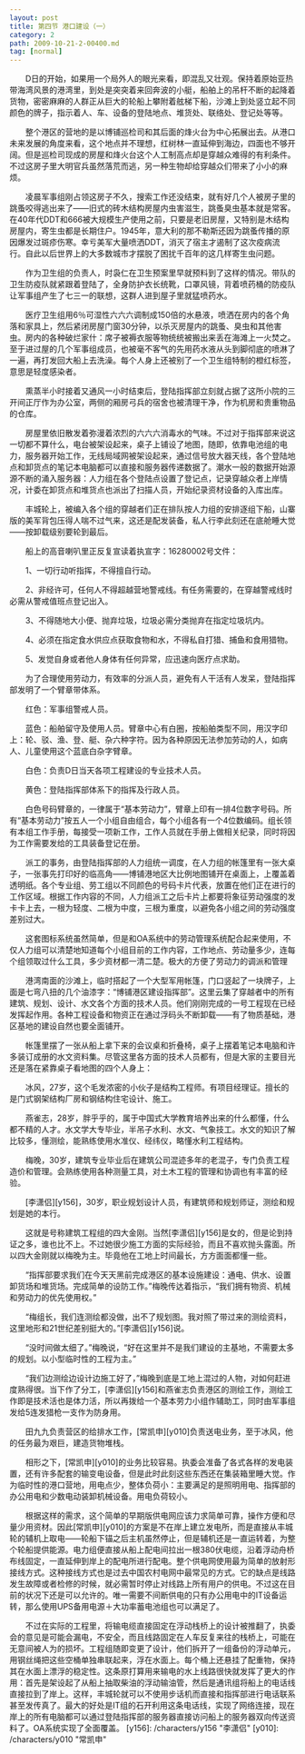 ```yaml
---
layout: post
title: 第四节 港口建设（一）
category: 2
path: 2009-10-21-2-00400.md
tag: [normal]
---
```


　　D日的开始，如果用一个局外人的眼光来看，即混乱又壮观。保持着原始亚热带海湾风景的港湾里，到处是突突着来回奔波的小艇，船舶上的吊杆不断的起降着货物，密密麻麻的人群正从巨大的轮船上攀附着舷梯下船，沙滩上到处竖立起不同颜色的牌子，指示着人、车、设备的登陆地点、堆货处、联络处、登记处等等。

　　整个港区的营地的是以博铺巡检司和其后面的烽火台为中心拓展出去。从港口未来发展的角度来看，这个地点并不理想，红树林一直延伸到海边，四面也不够开阔。但是巡检司现成的房屋和烽火台这个人工制高点却是穿越众难得的有利条件。不过这房子里大明官兵虽然落荒而逃，另一种生物却给穿越众们带来了小小的麻烦。

　　凌晨军事组刚占领这房子不久，搜索工作还没结束，就有好几个人被房子里的跳蚤咬得逃出来了——旧式的砖木结构房屋内虫害滋生，跳蚤臭虫基本就是常客。在40年代DDT和666被大规模生产使用之前，只要是老旧房屋，又特别是木结构房屋内，寄生虫都是长期住户。1945年，意大利的那不勒斯还因为跳蚤传播的原因爆发过斑疹伤寒。幸亏美军大量喷洒DDT，消灭了宿主才遏制了这次疫病流行。自此以后世界上的大多数城市才摆脱了困扰千百年的这几样寄生虫问题。

　　作为卫生组的负责人，时袅仁在卫生预案里早就预料到了这样的情况。带队的卫生防疫队就紧跟着登陆了，全身防护衣长统靴，口罩风镜，背着喷药桶的防疫队让军事组产生了七三一的联想，这群人进到屋子里就猛喷药水。

　　医疗卫生组用6％可湿性六六六调制成150倍的水悬液，喷洒在房内的各个角落和家具上，然后紧闭房屋门窗30分钟，以杀灭房屋内的跳蚤、臭虫和其他害虫。房内的各种破烂家什：席子被褥衣服等物统统被搬出来丢在海滩上一火焚之。至于进过屋的几个军事组成员，也被毫不客气的先用药水液从头到脚彻底的喷淋了一遍，再打发回大船上去洗澡。每个人身上还被别了一个卫生组特制的橙红标签，意思是轻度感染者。

　　熏蒸半小时接着又通风一小时结束后，登陆指挥部立刻就占据了这所小院的三开间正厅作为办公室，两侧的厢房弓兵的宿舍也被清理干净，作为机房和贵重物品的仓库。

　　房屋里依旧散发着弥漫着浓烈的六六六消毒水的气味。不过对于指挥部来说这一切都不算什么，电台被架设起来，桌子上铺设了地图，随即，依靠电池组的电力，服务器开始工作，无线局域网被架设起来，通过信号放大器天线，各个登陆地点和卸货点的笔记本电脑都可以直接和服务器传递数据了。潮水一般的数据开始源源不断的涌入服务器：人力组在各个登陆点设置了登记点，记录穿越众者上岸情况，计委在卸货点和堆货点也派出了扫描人员，开始纪录资材设备的入库出库。

　　丰城轮上，被编入各个组的穿越者们正在排队按人力组的安排逐组下船，山寨版的美军背包压得人喘不过气来，这还是配发装备，私人行李此刻还在底舱睡大觉——按卸载级别要轮到最后。

　　船上的高音喇叭里正反复宣读着执宣字：16280002号文件：

　　1、一切行动听指挥，不得擅自行动。

　　2、非经许可，任何人不得超越营地警戒线。有任务需要的，在穿越警戒线时必需从警戒值班点登记出入。

　　3、不得随地大小便、抛弃垃圾，垃圾必需分类抛弃在指定垃圾坑内。

　　4、必须在指定食水供应点获取食物和水，不得私自打猎、捕鱼和食用猎物。

　　5、发觉自身或者他人身体有任何异常，应迅速向医疗点求助。

　　为了合理使用劳动力，有效率的分派人员，避免有人干活有人发呆，登陆指挥部发明了一个臂章带体系。

　　红色：军事组警戒人员。

　　蓝色：船舶留守及使用人员。臂章中心有白圈，按船舶类型不同，用汉字印上：轮、驳、渔、登、艇、杂六种字符。因为各种原因无法参加劳动的人，如病人、儿童使用这个蓝底白杂字臂章。

　　白色：负责D日当天各项工程建设的专业技术人员。

　　黄色：登陆指挥部体系下的指挥及行政人员。

　　白色号码臂章的，一律属于“基本劳动力”，臂章上印有一排4位数字号码。所有“基本劳动力”按五人一个小组自由组合，每个小组各有一个4位数编码。组长领有本组工作手册，每接受一项新工作，工作人员就在手册上做相关纪录，同时将因为工作需要发给的工具装备登记在册。

　　派工的事务，由登陆指挥部的人力组统一调度，在人力组的帐篷里有一张大桌子，一张事先打印好的临高角——博铺港地区大比例地图铺开在桌面上，上覆盖着透明纸。各个专业组、劳工组以不同颜色的号码卡片代表，放置在他们正在进行的工作区域。根据工作内容的不同，人力组派工之后卡片上都要将象征劳动强度的发卡卡上去，一根为轻度、二根为中度，三根为重度，以避免各小组之间的劳动强度差别过大。

　　这套图标系统虽然简单，但是和OA系统中的劳动管理系统配合起来使用，不仅人力组可以清楚地知道每个小组目前的工作内容，工作地点、劳动量多少，连每个组领取过什么工具，多少资材都一清二楚。极大的方便了劳动力的调派和管理

　　港湾南面的沙滩上，临时搭起了一个大型军用帐篷，门口竖起了一块牌子，上面是七弯八扭的几个油漆字：“博铺港区建设指挥部”。这里云集了穿越者中的所有建筑、规划、设计、水文各个方面的技术人员。他们刚刚完成的一号工程现在已经发挥起作用。各种工程设备和物资正在通过浮码头不断卸载——有了物质基础，港区基地的建设自然也要全面铺开。

　　帐篷里摆了一张从船上拿下来的会议桌和折叠椅，桌子上摆着笔记本电脑和许多装订成册的水文资料集。尽管这里各方面的技术人员都有，但是大家的主要目光还是落在紧靠桌子看地图的四个人身上：

　　冰风，27岁，这个毛发浓密的小伙子是结构工程师。有项目经理证。擅长的是门式钢架结构厂房和钢结构住宅设计、施工。

　　燕雀志，28岁，胖乎乎的，属于中国式大学教育培养出来的什么都懂，什么都不精的人才。水文学大专毕业，半吊子水利、水文、气象技工。水文的知识了解比较多，懂测绘，能熟练使用水准仪、经纬仪，略懂水利工程结构。

　　梅晚，30岁，建筑专业毕业后在建筑公司混迹多年的老混子，专门负责工程造价和管理。会熟练使用各种测量工具，对土木工程的管理和协调也有丰富的经验。

　　[李潇侣][y156]，30岁，职业规划设计人员，有建筑师和规划师证，测绘和规划是她的本行。

　　这就是号称建筑工程组的四大金刚。当然[李潇侣][y156]是女的，但是论到持证之多，谁也比不上。不过她很少施工方面的实际经验，而且不喜欢抛头露面。所以四大金刚就以梅晚为主。毕竟他在工地上时间最长，方方面面都懂一些。

　　“指挥部要求我们在今天天黑前完成港区的基本设施建设：通电、供水、设置卸货场和堆货场。完成简单的设防工作。”梅晚传达着指示，“我们拥有物资、机械和劳动力的优先使用权。”

　　“梅组长，我们连测绘都没做，出不了规划图。我对照了带过来的测绘资料，这里地形和21世纪差别挺大的。”[李潇侣][y156]说。

　　“没时间做太细了。”梅晚说，“好在这里并不是我们建设的主基地，不需要太多的规划。以小型临时性的工程为主。”

　　“我们边测绘边设计边施工好了，”梅晚到底是工地上混过的人物，对如何赶进度熟得很。当下作了分工，[李潇侣][y156]和燕雀志负责港区的测绘工作，测绘工作即是技术活也是体力活，所以再拨给一个基本劳力小组作辅助工，同时由军事组发给5连发猎枪一支作为防身用。

　　田九九负责营区的给排水工作，[常凯申][y010]负责送电业务，至于冰风，他的任务最为艰巨，建造货物堆栈。

　　相形之下，[常凯申][y010]的业务比较容易。执委会准备了各式各样的发电装置，还有许多配套的输变电设备，但是此时此刻这些东西还在集装箱里睡大觉。作为临时性的港口营地，用电点少，整体负荷小：主要满足的是照明用电、指挥部的办公用电和少数电动装卸机械设备。用电负荷较小。

　　根据这样的需求，这个简单的早期版供电网应该力求简单可靠，操作方便和尽量少用资材。因此[常凯申][y010]的方案是不在岸上建立发电所，而是直接从丰城轮的辅机上取电——轮船下锚之后主机虽然停止，但是辅机还是一直运转着，为整个轮船提供能源。电力组便直接从船上配电间拉出一根380伏电缆，沿着浮动舟桥布线固定，一直延伸到岸上的配电所进行配电。整个供电网使用最为简单的放射形接线方式。这种接线方式也是过去中国农村电网中最常见的方式。它的缺点是线路发生故障或者检修的时候，就必需暂时停止对线路上所有用户的供电。不过这在目前的状况下还是可以允许的。唯一需要不间断供电的只有办公用电中的IT设备运转，那么使用UPS备用电源＋大功率蓄电池组也可以满足了。

　　不过在实际的工程里，将输电缆直接固定在浮动栈桥上的设计被推翻了，执委会的意见是可能会漏电，不安全，而且线路固定在人车反复来往的栈桥上，可能在无意间被人为的损坏。工程组随即变更了设计，他们拆开了一组备份的浮动单元，用钢丝绳把这些空桶单独串联起来，浮在水面上。每个桶上还悬挂了配重物，保持其在水面上漂浮的稳定性。这条原打算用来输电的水上线路很快就发挥了更大的作用：首先是架设起了从船上抽取柴油的浮动输油管，然后是通讯组将船上的电话线直接拉到了岸上。这样，丰城轮就可以不使用步话机而直接和指挥部进行电话联系甚至发传真了。最大的好处是IT组的石开利用这条电话线，实现了网络连接，现在岸上的所有电脑都可以通过登陆指挥部的服务器直接访问船上的服务器双向传送资料了。OA系统实现了全面覆盖。
[y156]: /characters/y156 "李潇侣"
[y010]: /characters/y010 "常凯申"
